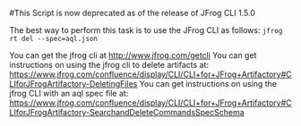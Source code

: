 #This Script is now deprecated as of the release of JFrog CLI 1.5.0

The best way to perform this task is to use the JFrog CLI as follows:
```jfrog rt del --spec=aql.json```

You can get the jfrog cli at http://www.jfrog.com/getcli
You can get instructions on using the jfrog cli to delete artifacts at: https://www.jfrog.com/confluence/display/CLI/CLI+for+JFrog+Artifactory#CLIforJFrogArtifactory-DeletingFiles
You can get instructions on using the jfrog CLI with an aql spec file at: https://www.jfrog.com/confluence/display/CLI/CLI+for+JFrog+Artifactory#CLIforJFrogArtifactory-SearchandDeleteCommandsSpecSchema
